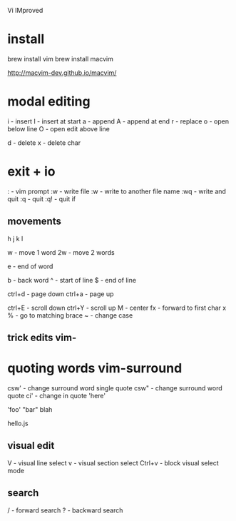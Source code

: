 Vi IMproved

# install

brew install vim
brew install macvim

http://macvim-dev.github.io/macvim/


# modal editing

i - insert
I - insert at start
a - append
A - append at end
r - replace
o - open below line
O - open edit above line

d - delete
x - delete char

# exit + io

: - vim prompt 
:w - write file
:w <name> - write to another file name
:wq - write and quit
:q - quit
:q! - quit if 


## movements
h j k l

w - move 1 word
2w - move 2 words

e - end of word

b - back word
^ - start of line
$ - end of line

ctrl+d - page down
ctrl+a - page up

ctrl+E - scroll down
ctrl+Y - scroll up
M - center
fx - forward to first char x
% - go to matching brace
~ - change case


## trick edits vim-

# quoting words vim-surround
csw' - change surround word single quote
csw" - change surround word quote
ci'  - change in quote 'here'

'foo'
"bar"
blah

hello.js

## visual edit

V - visual line select
v - visual section select
Ctrl+v - block visual select mode


## search

/ - forward search
? - backward search



